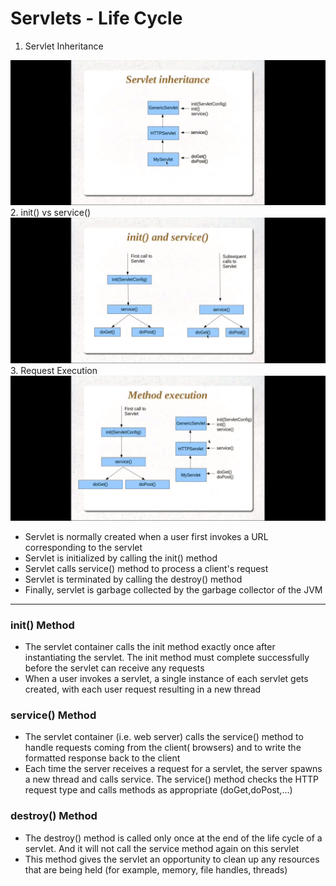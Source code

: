 # Servlets - Life Cycle

1. Servlet Inheritance
<img src="Screenshots/servletInheritance.png" alt="ServletInheritance" width="900"/>
2. init() vs service()
<img src="Screenshots/initAndService.png" alt="init() vs service()" width="900"/>
3. Request Execution
<img src="Screenshots/requestExecution.png" alt="Request Execution" width="900"/>

- Servlet is normally created when a user first invokes a URL corresponding to the servlet 
- Servlet is initialized by calling the init() method
- Servlet calls service() method to process a client's request
- Servlet is terminated by calling the destroy() method
- Finally, servlet is garbage collected by the garbage collector of the JVM

---

### init() Method

- The servlet container calls the init method exactly once after instantiating the servlet. The init method must complete successfully before the servlet can receive any requests
- When a user invokes a servlet, a single instance of each servlet gets created, with each user request resulting in a new thread


### service() Method

- The servlet container (i.e. web server) calls the service() method to handle requests coming from the client( browsers) and to write the formatted response back to the client
- Each time the server receives a request for a servlet, the server spawns a new thread and calls service. The service() method checks the HTTP request type and calls methods as appropriate (doGet,doPost,...)

### destroy() Method

- The destroy() method is called only once at the end of the life cycle of a servlet. And it will not call the service method again on this servlet
- This method gives the servlet an opportunity to clean up any resources that are being held (for example, memory, file handles, threads)